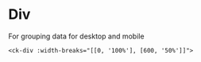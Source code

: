 # Div

For grouping data for desktop and mobile

<CkDivExample/>

```vue
<ck-div :width-breaks="[[0, '100%'], [600, '50%']]">
```

<script setup>
import CkDivExample from './CkDivExample.vue'
</script>
